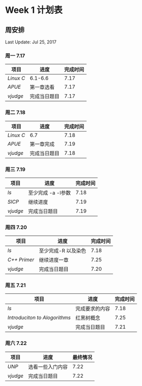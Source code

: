 # Week 1 计划表

## 周安排

Last Update: Jul 25, 2017

### 周一 7.17

|项目|进度|完成时间|
|-|-|-|
|*Linux C*|6.1-6.6|7.17|
|*APUE*|第一章选看|7.17|
|*vjudge*|完成当日题目|7.17|

### 周二 7.18

|项目|进度|完成时间|
|-|-|-|
|*Linux C*|6.7|7.18|
|*APUE*|第一章完成|7.19|
|*vjudge*|完成当日题目|7.18|


### 周三 7.19

|项目|进度|完成时间|
|-|-|-|
|*ls*|至少完成 -a -l参数|7.18|
|*SICP*|继续进度|7.19|
|*vjudge*|完成当日题目|7.19|

### 周四 7.20

|项目|进度|完成时间|
|-|-|-|
|*ls*|至少完成-R 以及染色|7.18|
|*C++ Primer*|继续进度一章|7.25|
|*vjudge*|完成当日题目|7.20|

### 周五 7.21

|项目|进度|完成时间|
|-|-|-|
|*ls*|完成要求的内容|7.18|
|*Introduciton to Alogorithms*|红黑树概念|7.25|
|*vjudge*|完成当日题目|7.21|

### 周六 7.22

|项目|进度|最终情况|
|-|-|-|
|*UNP*|选看一些入门内容|7.22|
|*vjudge*|完成当日题目|7.22|
